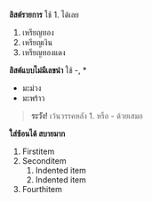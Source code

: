 **ลิสต์รายการ** ใช้ 1. ได้เลย

1. เหรียญทอง
2. เหรียญเงิน
3. เหรียญทองแดง

**ลิสต์แบบไม่มีเลขนำ** ใช้ -, * 
- มะม่วง
- มะพร้าว

> **ระวัง!** เว้นวรรคหลัง 1. หรือ - ด้วยเสมอ

**ใส่ซ้อนได้ สบายมาก**

1. Firstitem
2. Seconditem
    1. Indented item
    2. Indented item
3. Fourthitem